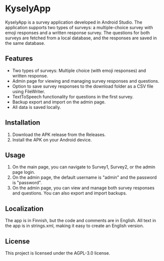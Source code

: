 # KyselyApp
KyselyApp is a survey application developed in Android Studio. The application supports two types of surveys: a multiple-choice survey with emoji responses and a written response survey. The questions for both surveys are fetched from a local database, and the responses are saved in the same database.
## Features
* Two types of surveys: Multiple choice (with emoji responses) and written response.
* Admin page for viewing and managing survey responses and questions.
* Option to save survey responses to the download folder as a CSV file using FileWriter.
* TextToSpeech functionality for questions in the first survey.
* Backup export and import on the admin page.
* All data is saved locally.
## Installation
1. Download the APK release from the Releases.
2. Install the APK on your Android device.
## Usage
1. On the main page, you can navigate to Survey1, Survey2, or the admin page login.
2. On the admin page, the default username is "admin" and the password is "password".
3. On the admin page, you can view and manage both survey responses and questions. You can also export and import backups.
## Localization
The app is in Finnish, but the code and comments are in English. All text in the app is in strings.xml, making it easy to create an English version.
## License
This project is licensed under the AGPL-3.0 license.
